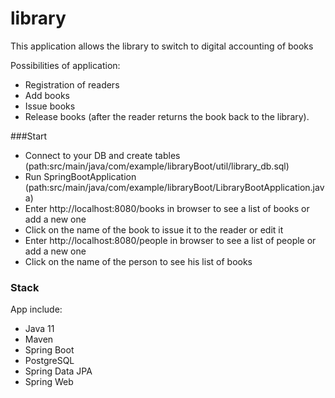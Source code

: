 # library
This application allows the library to switch to digital accounting of books

Possibilities of application:
- Registration of readers
- Add books
- Issue books
- Release books (after the reader returns the book back to the library).

###Start
- Connect to your DB and create tables (path:src/main/java/com/example/libraryBoot/util/library_db.sql)
- Run SpringBootApplication (path:src/main/java/com/example/libraryBoot/LibraryBootApplication.java)
- Enter http://localhost:8080/books in browser to see a list of books or add a new one
- Click on the name of the book to issue it to the reader or edit it
- Enter http://localhost:8080/people in browser to see a list of people or add a new one
- Click on the name of the person to see his list of books

### Stack
App include:
- Java  11
- Maven
- Spring Boot
- PostgreSQL
- Spring Data JPA
- Spring Web
